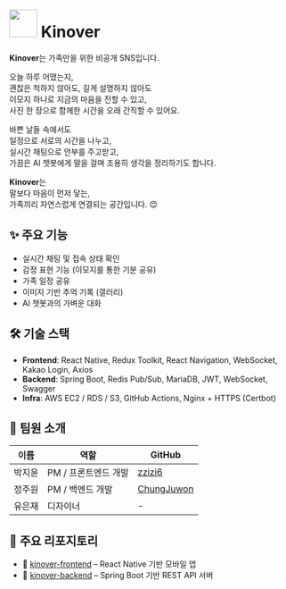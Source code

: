 # <img src="https://avatars.githubusercontent.com/u/206313018?s=200&v=4" width="50"/> Kinover

**Kinover**는 가족만을 위한 비공개 SNS입니다.  

오늘 하루 어땠는지,  
괜찮은 척하지 않아도, 길게 설명하지 않아도  
이모지 하나로 지금의 마음을 전할 수 있고,  
사진 한 장으로 함께한 시간을 오래 간직할 수 있어요.

바쁜 날들 속에서도  
일정으로 서로의 시간을 나누고,  
실시간 채팅으로 안부를 주고받고,  
가끔은 AI 챗봇에게 말을 걸며 조용히 생각을 정리하기도 합니다.

**Kinover**는  
말보다 마음이 먼저 닿는,  
가족끼리 자연스럽게 연결되는 공간입니다. 😊


## ✨ 주요 기능
- 실시간 채팅 및 접속 상태 확인
- 감정 표현 기능 (이모지를 통한 기분 공유)
- 가족 일정 공유
- 이미지 기반 추억 기록 (갤러리)
- AI 챗봇과의 가벼운 대화


## 🛠️ 기술 스택
- **Frontend**: React Native, Redux Toolkit, React Navigation, WebSocket, Kakao Login, Axios
- **Backend**: Spring Boot, Redis Pub/Sub, MariaDB, JWT, WebSocket, Swagger
- **Infra**: AWS EC2 / RDS / S3, GitHub Actions, Nginx + HTTPS (Certbot)



## 👥 팀원 소개
| 이름   | 역할              | GitHub                                           |
|--------|-------------------|--------------------------------------------------|
| 박지윤 | PM / 프론트엔드 개발   | [zzizi6](https://github.com/zzizi6)             |
| 정주원 | PM / 백엔드 개발       | [ChungJuwon](https://github.com/ChungJuwon)     |
| 유은재 | 디자이너          | -                                                |


## 📌 주요 리포지토리
- 🔗 [kinover-frontend](https://github.com/Kinover/kinover_frontend) – React Native 기반 모바일 앱
- 🔗 [kinover-backend](https://github.com/Kinover/kinover_backend) – Spring Boot 기반 REST API 서버
